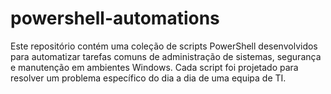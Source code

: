 # powershell-automations
Este repositório contém uma coleção de scripts PowerShell desenvolvidos para automatizar tarefas comuns de administração de sistemas, segurança e manutenção em ambientes Windows. Cada script foi projetado para resolver um problema específico do dia a dia de uma equipa de TI.
